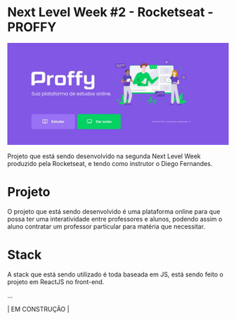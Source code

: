 # Next Level Week #2 - Rocketseat - PROFFY

![Proffy](images/proffy.jpg)

Projeto que está sendo desenvolvido na segunda Next Level Week produzido pela Rocketseat, e tendo como instrutor o Diego Fernandes.

# Projeto

O projeto que está sendo desenvolvido é uma plataforma online para que possa ter uma interatividade entre professores e alunos, podendo assim o aluno contratar um professor particular para matéria que necessitar.

# Stack

A stack que está sendo utilizado é toda baseada em JS, está sendo feito o projeto em ReactJS no front-end.

...

| EM CONSTRUÇÃO |
